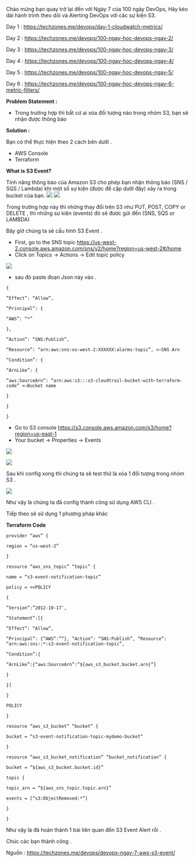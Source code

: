 Chào mừng bạn quay trở lại đến với Ngày 7 của 100 ngày DevOps, Hãy kéo dài hành trình theo dõi và Alerting DevOps với các sự kiện S3.

Day 1 : https://techzones.me/devops/day-1-cloudwatch-metrics/

Day 2 : https://techzones.me/devops/100-ngay-hoc-devops-ngay-2/

Day 3 : https://techzones.me/devops/100-ngay-hoc-devops-ngay-3/

Day 4 : https://techzones.me/devops/100-ngay-hoc-devops-ngay-4/

Day 5 : https://techzones.me/devops/100-ngay-hoc-devops-ngay-5/

Day 6 : https://techzones.me/devops/100-ngay-hoc-devops-ngay-6-metric-filters/


**Problem Statement :**

   + Trong trường hợp thì bất cứ ai xóa đối tượng nào trong nhóm S3, bạn sẽ nhận được thông báo

**Solution :**

Bạn có thể thực hiện theo 2 cách bên dưới .

   + AWS Console
   + Terraform

**What is S3 Event?**

Tính năng thông báo của Amazon S3 cho phép bạn nhận thông báo (SNS / SQS / Lambda) khi một số sự kiện (được đề cập dưới đây) xảy ra trong bucket của bạn.
![](https://images.viblo.asia/9a3da428-bf1b-40f2-8a23-1e7110164882.png)
![](https://images.viblo.asia/45681a64-e38e-429f-97a0-95e7d9ade7bf.png)

Trong trường hợp này thì những thay đổi trên S3 như PUT, POST, COPY or DELETE , thì những sự kiện (events) đó sẽ được gửi đến (SNS, SQS or LAMBDA)

Bây giờ chúng ta sẽ cấu hình S3 Event .

   + First, go to the SNS topic https://us-west-2.console.aws.amazon.com/sns/v2/home?region=us-west-2#/home
   + Click on Topics → Actions → Edit topic policy

![](https://images.viblo.asia/c71ff759-5400-432d-a9b4-c316d70c519a.png)

+ sau đó paste đoạn Json này vào .

```
{

“Effect”: “Allow”,

“Principal”: {

“AWS”: “*”

},

“Action”: “SNS:Publish”,

“Resource”: “arn:aws:sns:us-west-2:XXXXXX:alarms-topic”, <–SNS Arn

“Condition”: {

“ArnLike”: {

“aws:SourceArn”: “arn:aws:s3:::s3-cloudtrail-bucket-with-terraform-code” <—Bucket name

}

}

}
```

   + Go to S3 console https://s3.console.aws.amazon.com/s3/home?region=us-east-1
   + Your bucket → Properties → Events

![](https://images.viblo.asia/7cfc8e37-8662-449e-bf95-da8e055f0615.png)

![](https://images.viblo.asia/b1abb886-cb3f-4bd3-a70c-4dc4f09e87b6.png)

Sau khi config xong thì chúng ta sẽ test thử là xóa 1 đối tượng trong nhóm S3 .

![](https://images.viblo.asia/00814504-9736-4308-aac3-2fb54ada9d91.png)

Như vậy là chúng ta đã config thành công sử dụng AWS CLI .

Tiếp theo sẽ sử dụng 1 phương pháp khác 

**Terraform Code**

```
provider “aws” {

region = “us-west-2”

}

resource “aws_sns_topic” “topic” {

name = “s3-event-notification-topic”

policy = <<POLICY

{

“Version”:”2012-10-17″,

“Statement”:[{

“Effect”: “Allow”,

“Principal”: {“AWS”:”“}, “Action”: “SNS:Publish”, “Resource”: “arn:aws:sns::*:s3-event-notification-topic”,

“Condition”:{

“ArnLike”:{“aws:SourceArn”:”${aws_s3_bucket.bucket.arn}”}

}

}]

}

POLICY

}

resource “aws_s3_bucket” “bucket” {

bucket = “s3-event-notification-topic-mydemo-bucket”

}

resource “aws_s3_bucket_notification” “bucket_notification” {

bucket = “${aws_s3_bucket.bucket.id}”

topic {

topic_arn = “${aws_sns_topic.topic.arn}”

events = [“s3:ObjectRemoved:*”]

}

}
```

Như vậy là đã hoàn thành 1 bài liên quan đến S3 Event Alert rồi .

Chúc các bạn thành công .

Nguồn : https://techzones.me/devops/devops-ngay-7-aws-s3-event/